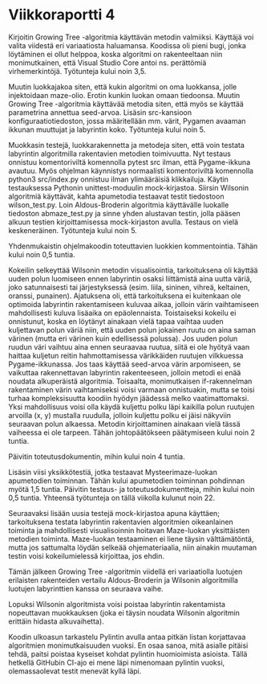 # Viikkoraportti 4
Kirjoitin Growing Tree -algoritmia käyttävän metodin valmiiksi. Käyttäjä voi valita viidestä eri variaatiosta haluamansa. Koodissa oli pieni bugi, jonka löytäminen ei ollut helppoa, koska algoritmi on rakenteeltaan niin monimutkainen, että Visual Studio Core antoi ns. perättömiä virhemerkintöjä. Työtunteja kului noin 3,5.

Muutin luokkajakoa siten, että kukin algoritmi on oma luokkansa, jolle injektoidaan maze-olio. Erotin kunkin luokan omaan tiedoonsa. Muutin Growing Tree -algoritmia käyttävää metodia siten, että myös se käyttää parametrina annettua seed-arvoa. Lisäsin src-kansioon konfiguraatiotiedoston, jossa määritellään mm. värit, Pygamen avaaman ikkunan muuttujat ja labyrintin koko. Työtunteja kului noin 5.

Muokkasin testejä, luokkarakennetta ja metodeja siten, että voin testata labyrintin algoritmilla rakentavien metodien toimivuutta. Nyt testaus onnistuu komentoriviltä komennolla pytest src ilman, että Pygame-ikkuna avautuu. Myös ohjelman käynnistys normaalisti komentoriviltä komennolla python3 src/index.py onnistuu ilman ylimääräisiä klikkailuja. Käytin testauksessa Pythonin unittest-moduulin mock-kirjastoa. Siirsin Wilsonin algoritmiä käyttävät, kahta apumetodia testaavat testit tiedostoon wilson_test.py. Loin Aldous-Broderin algoritmia käyttävälle luokalle tiedoston abmaze_test.py ja sinne yhden alustavan testin, jolla pääsen alkuun testien kirjoittamisessa mock-kirjaston avulla. Testaus on vielä keskeneräinen. Työtunteja kului noin 5.

Yhdenmukaistin ohjelmakoodin toteuttavien luokkien kommentointia. Tähän kului noin 0,5 tuntia.

Kokeilin selkeyttää Wilsonin metodin visualisointia, tarkoituksena oli käyttää uuden polun luomiseen ennen labyrintin osaksi liittämistä aina uutta väriä, joko satunnaisesti tai järjestyksessä (esim. liila, sininen, vihreä, keltainen, oranssi, punainen). Ajatuksena oli, että tarkoituksena ei kuitenkaan ole optimoida labyrintin rakentamiseen kuluvaa aikaa, jolloin värin vaihtamiseen mahdollisesti kuluva lisäaika on epäolennaista. Toistaiseksi kokeilu ei onnistunut, koska en löytänyt ainakaan vielä tapaa vaihtaa uuden kuljettavan polun väriä niin, että uuden polun jokainen ruutu on aina saman värinen (mutta eri värinen kuin edellisessä polussa). Jos uuden polun ruudun väri vaihtuu aina ennen seuraavaa ruutua, siitä ei ole hyötyä vaan haittaa kuljetun reitin hahmottamisessa värikkäiden ruutujen vilkkuessa Pygame-ikkunassa. Jos taas käyttää seed-arvoa värin arpomiseen, se vaikuttaa rakennettavan labyrintin rakenteeseen, jolloin metodi ei enää noudata alkuperäistä algoritmia. Toisaalta, monimutkaisen if-rakennelman rakentaminen värin vaihtamiseksi voisi varmaan onnistuakin, mutta se toisi turhaa kompleksisuutta koodiin hyödyn jäädessä melko vaatimattomaksi. Yksi mahdollisuus voisi olla käydä kuljettu polku läpi kaikilla polun ruutujen arvoilla (x, y) mustalla ruudulla, jolloin kuljettu polku ei jäisi näkyviin seuraavan polun alkaessa. Metodin kirjoittaminen ainakaan vielä tässä vaiheessa ei ole tarpeen. Tähän johtopäätökseen päätymiseen kului noin 2 tuntia.

Päivitin toteutusdokumentin, mihin kului noin 4 tuntia.

Lisäsin viisi yksikkötestiä, jotka testaavat Mysteerimaze-luokan apumetodien toiminnan. Tähän kului apumetodien toiminnan pohdinnan myötä 1,5 tuntia. Päivitin testaus- ja toteutusdokumentteja, mihin kului noin 0,5 tuntia. Yhteensä työtunteja on tällä viikolla kulunut noin 22.

Seuraavaksi lisään uusia testejä mock-kirjastoa apuna käyttäen; tarkoituksena testata labyrintin rakentavien algoritmien oikeanlainen toiminta ja mahdollisesti visualisoinnin hoitavan Maze-luokan yksittäisten metodien toiminta. Maze-luokan testaaminen ei liene täysin välttämätöntä, mutta jos sattumalta löydän selkeää ohjemateriaalia, niin ainakin muutaman testin voisi kokeilumielessä kirjoittaa, jos ehdin.

Tämän jälkeen Growing Tree -algoritmin viidellä eri variaatiolla luotujen erilaisten rakenteiden vertailu Aldous-Broderin ja Wilsonin algoritmilla luotujen labyrinttien kanssa on seuraava vaihe.

Lopuksi Wilsonin algoritmista voisi poistaa labyrintin rakentamista nopeuttavan muokkauksen (joka ei täysin noudata Wilsonin algoritmin erittäin hidasta alkuvaihetta).

Koodin ulkoasun tarkastelu Pylintin avulla antaa pitkän listan korjattavaa algoritmien monimutkaisuuden vuoksi. En osaa sanoa, mitä asialle pitäisi tehdä, paitsi poistaa kyseiset kohdat pylintin huomioimista asioista. Tällä hetkellä GitHubin CI-ajo ei mene läpi nimenomaan pylintin vuoksi, olemassaolevat testit menevät kyllä läpi.